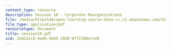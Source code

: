 ```yaml
---
content_type: resource
description: Session 18 - Corporate Reorganizations
file: /media/https%3A/open-learning-course-data-rc.s3.amazonaws.com/15-518-taxes-and-business-strategy-fall-2002/2a82a1cb4a4b564d202807f2108ecce9_session18.pdf
file_type: application/pdf
resourcetype: Document
title: session18.pdf
uid: 2a82a1cb-4a4b-564d-2028-07f2108ecce9
---
```

